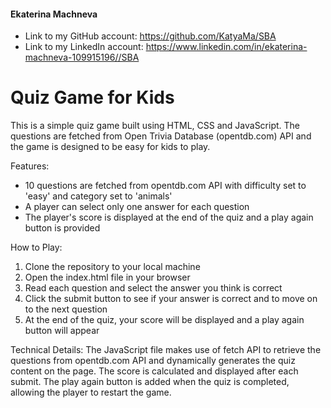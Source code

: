 #### Ekaterina Machneva

- Link to my GitHub account:  https://github.com/KatyaMa/SBA
- Link to my LinkedIn account:  https://www.linkedin.com/in/ekaterina-machneva-109915196//SBA

# Quiz Game for Kids
This is a simple quiz game built using HTML, CSS and JavaScript. The questions are fetched from Open Trivia Database (opentdb.com) API and the game is designed to be easy for kids to play.

Features:
- 10 questions are fetched from opentdb.com API with difficulty set to 'easy' and category set to 'animals'
- A player can select only one answer for each question
- The player's score is displayed at the end of the quiz and a play again button is provided

How to Play:
1. Clone the repository to your local machine
2. Open the index.html file in your browser
3. Read each question and select the answer you think is correct
4. Click the submit button to see if your answer is correct and to move on to the next question
5. At the end of the quiz, your score will be displayed and a play again button will appear

Technical Details:
The JavaScript file makes use of fetch API to retrieve the questions from opentdb.com API and dynamically generates the quiz content on the page. The score is calculated and displayed after each submit. The play again button is added when the quiz is completed, allowing the player to restart the game.



